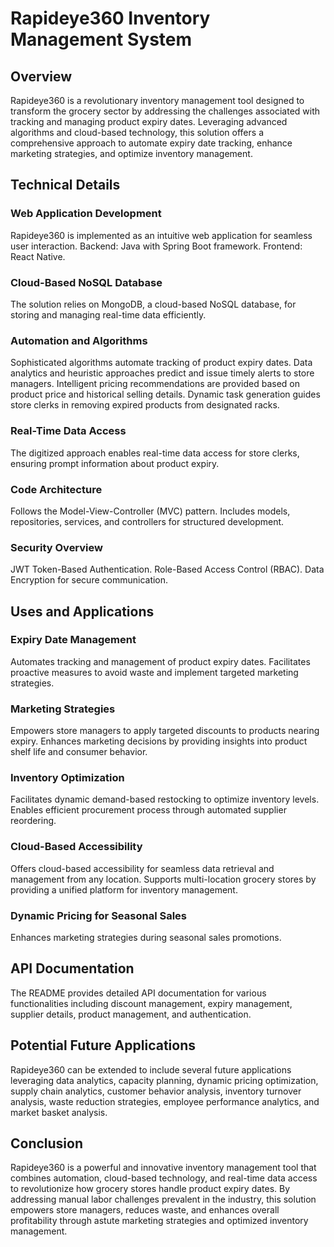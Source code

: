 # Rapideye360 Inventory Management System
## Overview
Rapideye360 is a revolutionary inventory management tool designed to transform the grocery sector by addressing the challenges associated with tracking and managing product expiry dates. Leveraging advanced algorithms and cloud-based technology, this solution offers a comprehensive approach to automate expiry date tracking, enhance marketing strategies, and optimize inventory management.

## Technical Details
### Web Application Development
Rapideye360 is implemented as an intuitive web application for seamless user interaction.
Backend: Java with Spring Boot framework.
Frontend: React Native.

### Cloud-Based NoSQL Database
The solution relies on MongoDB, a cloud-based NoSQL database, for storing and managing real-time data efficiently.

### Automation and Algorithms
Sophisticated algorithms automate tracking of product expiry dates.
Data analytics and heuristic approaches predict and issue timely alerts to store managers.
Intelligent pricing recommendations are provided based on product price and historical selling details.
Dynamic task generation guides store clerks in removing expired products from designated racks.

### Real-Time Data Access
The digitized approach enables real-time data access for store clerks, ensuring prompt information about product expiry.

### Code Architecture
Follows the Model-View-Controller (MVC) pattern.
Includes models, repositories, services, and controllers for structured development.

### Security Overview
JWT Token-Based Authentication.
Role-Based Access Control (RBAC).
Data Encryption for secure communication.

## Uses and Applications
### Expiry Date Management
Automates tracking and management of product expiry dates.
Facilitates proactive measures to avoid waste and implement targeted marketing strategies.

### Marketing Strategies
Empowers store managers to apply targeted discounts to products nearing expiry.
Enhances marketing decisions by providing insights into product shelf life and consumer behavior.

### Inventory Optimization
Facilitates dynamic demand-based restocking to optimize inventory levels.
Enables efficient procurement process through automated supplier reordering.

### Cloud-Based Accessibility
Offers cloud-based accessibility for seamless data retrieval and management from any location.
Supports multi-location grocery stores by providing a unified platform for inventory management.

### Dynamic Pricing for Seasonal Sales
Enhances marketing strategies during seasonal sales promotions.

## API Documentation
The README provides detailed API documentation for various functionalities including discount management, expiry management, supplier details, product management, and authentication.

## Potential Future Applications
Rapideye360 can be extended to include several future applications leveraging data analytics, capacity planning, dynamic pricing optimization, supply chain analytics, customer behavior analysis, inventory turnover analysis, waste reduction strategies, employee performance analytics, and market basket analysis.

## Conclusion
Rapideye360 is a powerful and innovative inventory management tool that combines automation, cloud-based technology, and real-time data access to revolutionize how grocery stores handle product expiry dates. By addressing manual labor challenges prevalent in the industry, this solution empowers store managers, reduces waste, and enhances overall profitability through astute marketing strategies and optimized inventory management.
